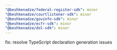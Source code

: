 ```yaml
---
"@beshkenadze/federal-register-sdk": minor
"@beshkenadze/courtlistener-sdk": minor
"@beshkenadze/govinfo-sdk": minor
"@beshkenadze/ecfr-sdk": minor
"@beshkenadze/dol-sdk": minor
---
```


fix: resolve TypeScript declaration generation issues
